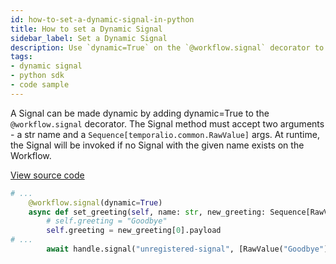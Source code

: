 ```yaml
---
id: how-to-set-a-dynamic-signal-in-python
title: How to set a Dynamic Signal
sidebar_label: Set a Dynamic Signal
description: Use `dynamic=True` on the `@workflow.signal` decorator to make a Signal dynamic.
tags:
- dynamic signal
- python sdk
- code sample
---
```


<!-- DO NOT EDIT THIS FILE DIRECTLY.
THIS FILE IS GENERATED from https://github.com/temporalio/documentation-samples-python/blob/dynamic-ent/dynamic_entities/your_dynamic_entity_dacx.py. -->

A Signal can be made dynamic by adding dynamic=True to the `@workflow.signal` decorator.
The Signal method must accept two arguments - a str name and a `Sequence[temporalio.common.RawValue]` args.
At runtime, the Signal will be invoked if no Signal with the given name exists on the Workflow.

<a class="dacx-source-link" href="https://github.com/temporalio/documentation-samples-python/blob/dynamic-ent/dynamic_entities/your_dynamic_entity_dacx.py">View source code</a>

```python
# ...
    @workflow.signal(dynamic=True)
    async def set_greeting(self, name: str, new_greeting: Sequence[RawValue]):
        # self.greeting = "Goodbye"
        self.greeting = new_greeting[0].payload
# ...
        await handle.signal("unregistered-signal", [RawValue("Goodbye")])
```

